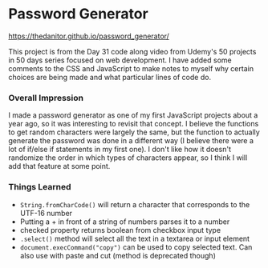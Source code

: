 # Password Generator

https://thedanitor.github.io/password_generator/

This project is from the Day 31 code along video from Udemy's 50 projects in 50 days series focused on web development. I have added some comments to the CSS and JavaScript to make notes to myself why certain choices are being made and what particular lines of code do.

### Overall Impression

I made a password generator as one of my first JavaScript projects about a year ago, so it was interesting to revisit that concept. I believe the functions to get random characters were largely the same, but the function to actually generate the password was done in a different way (I believe there were a lot of if/else if statements in my first one). I don't like how it doesn't randomize the order in which types of characters appear, so I think I will add that feature at some point.

### Things Learned

* ```String.fromCharCode()``` will return a character that corresponds to the UTF-16 number 
* Putting a + in front of a string of numbers parses it to a number
* checked property returns boolean from checkbox input type
* ```.select()``` method will select all the text in a textarea or input element
* ```document.execCommand("copy")``` can be used to copy selected text. Can also use with paste and cut (method is deprecated though)